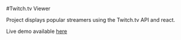 #Twitch.tv Viewer

Project displays popular streamers using the Twitch.tv API and react.

Live demo available [here](https://nrandecker.github.io/twitchviewer.html)
